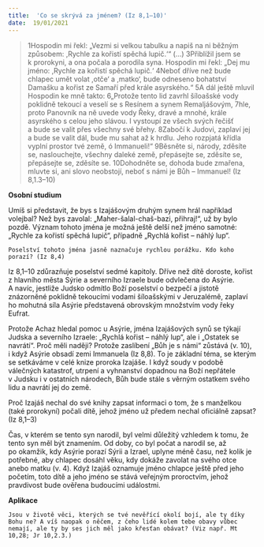 ```yaml
---
title:  'Co se skrývá za jménem? (Iz 8,1–10)'
date:  19/01/2021
---
```


> <p></p>
> 1Hospodin mi řekl: „Vezmi si velkou tabulku a napiš na ni běžným způsobem: ,Rychle za kořistí spěchá lupič.‘“ (…) 3Přiblížil jsem se k prorokyni, a ona počala a porodila syna. Hospodin mi řekl: „Dej mu jméno: ,Rychle za kořistí spěchá lupič.‘ 4Neboť dříve než bude chlapec umět volat ,otče‘ a ,matko‘, bude odneseno bohatství Damašku a kořist ze Samaří před krále asyrského.“ 5A dál ještě mluvil Hospodin ke mně takto: 6„Protože tento lid zavrhl šíloašské vody poklidně tekoucí a veselí se s Resínem a synem Remaljášovým, 7hle, proto Panovník na ně uvede vody Řeky, dravé a mnohé, krále asyrského s celou jeho slávou. I vystoupí ze všech svých řečišť a bude se valit přes všechny své břehy. 8Zabočí k Judovi, zaplaví jej a bude se valit dál, bude mu sahat až k hrdlu. Jeho rozpjatá křídla vyplní prostor tvé země, ó Immanueli!“ 9Běsněte si, národy, zděsíte se, naslouchejte, všechny daleké země, přepásejte se, zděsíte se, přepásejte se, zděsíte se. 10Dohodněte se, dohoda bude zmařena, mluvte si, ani slovo neobstojí, neboť s námi je Bůh – Immanuel! (Iz 8,1.3–10)

**Osobní studium**

Umíš si představit, že bys s Izajášovým druhým synem hrál například volejbal? Než bys zavolal: „Maher-šalal-chaš-bazi, přihraj!“, už by bylo pozdě. Význam tohoto jména je možná ještě delší než jméno samotné: „Rychle za kořistí spěchá lupič“, případně „Rychlá kořist – náhlý lup“.

`Poselství tohoto jména jasně naznačuje rychlou porážku. Kdo koho porazí? (Iz 8,4)`

Iz 8,1–10 zdůrazňuje poselství sedmé kapitoly. Dříve než dítě doroste, kořist z hlavního města Sýrie a severního Izraele bude odvlečena do Asýrie. A navíc, jestliže Judsko odmítlo Boží poselství o bezpečí a jistotě znázorněné poklidně tekoucími vodami šíloašskými v Jeruzalémě, zaplaví ho mohutná síla Asýrie představená obrovským množstvím vody řeky Eufrat.

Protože Achaz hledal pomoc u Asýrie, jména Izajášových synů se týkají Judska a severního Izraele: „Rychlá kořist – náhlý lup“, ale i „Ostatek se navrátí“. Proč měli naději? Protože zaslíbení „Bůh je s námi“ zůstává (v. 10), i když Asýrie obsadí zemi Immanuela (Iz 8,8). To je základní téma, se kterým se setkáváme v celé knize proroka Izajáše. I když soudy v podobě válečných katastrof, utrpení a vyhnanství dopadnou na Boží nepřátele v Judsku i v ostatních národech, Bůh bude stále s věrným ostatkem svého lidu a navrátí jej do země.

Proč Izajáš nechal do své knihy zapsat informaci o tom, že s manželkou (také prorokyní) počali dítě, jehož jméno už předem nechal oficiálně zapsat? (Iz 8,1–3)

Čas, v kterém se tento syn narodil, byl velmi důležitý vzhledem k tomu, že tento syn měl být znamením. Od doby, co byl počat a narodil se, až po okamžik, kdy Asýrie porazí Sýrii a Izrael, uplyne méně času, než kolik je potřebné, aby chlapec dosáhl věku, kdy dokáže zavolat na svého otce anebo matku ­(v. 4).­ Když Izajáš oznamuje jméno chlapce ještě před jeho početím, toto dítě a jeho jméno se stává veřejným proroctvím, jehož pravdivost bude ověřena budoucími událostmi.

**Aplikace**

`Jsou v životě věci, kterých se tvé nevěřící okolí bojí, ale ty díky Bohu ne? A víš naopak o něčem, z čeho lidé kolem tebe obavy vůbec nemají, ale ty by ses jich měl jako křesťan obávat? (Viz např. Mt 10,28; Jr 10,2.3.)`